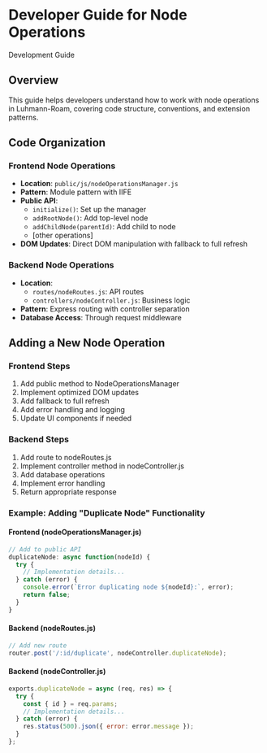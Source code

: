 
# Developer Guide for Node Operations

Development Guide

## Overview
This guide helps developers understand how to work with node operations in Luhmann-Roam, covering code structure, conventions, and extension patterns.

## Code Organization

### Frontend Node Operations
- **Location**: `public/js/nodeOperationsManager.js`
- **Pattern**: Module pattern with IIFE
- **Public API**:
  - `initialize()`: Set up the manager
  - `addRootNode()`: Add top-level node
  - `addChildNode(parentId)`: Add child to node
  - [other operations]
- **DOM Updates**: Direct DOM manipulation with fallback to full refresh

### Backend Node Operations
- **Location**: 
  - `routes/nodeRoutes.js`: API routes
  - `controllers/nodeController.js`: Business logic
- **Pattern**: Express routing with controller separation
- **Database Access**: Through request middleware

## Adding a New Node Operation

### Frontend Steps
1. Add public method to NodeOperationsManager
2. Implement optimized DOM updates
3. Add fallback to full refresh
4. Add error handling and logging
5. Update UI components if needed

### Backend Steps
1. Add route to nodeRoutes.js
2. Implement controller method in nodeController.js
3. Add database operations
4. Implement error handling
5. Return appropriate response

### Example: Adding "Duplicate Node" Functionality

#### Frontend (nodeOperationsManager.js)
```javascript
// Add to public API
duplicateNode: async function(nodeId) {
  try {
    // Implementation details...
  } catch (error) {
    console.error(`Error duplicating node ${nodeId}:`, error);
    return false;
  }
}
```

#### Backend (nodeRoutes.js)
```javascript
// Add new route
router.post('/:id/duplicate', nodeController.duplicateNode);
```

#### Backend (nodeController.js)
```javascript
exports.duplicateNode = async (req, res) => {
  try {
    const { id } = req.params;
    // Implementation details...
  } catch (error) {
    res.status(500).json({ error: error.message });
  }
};
```
